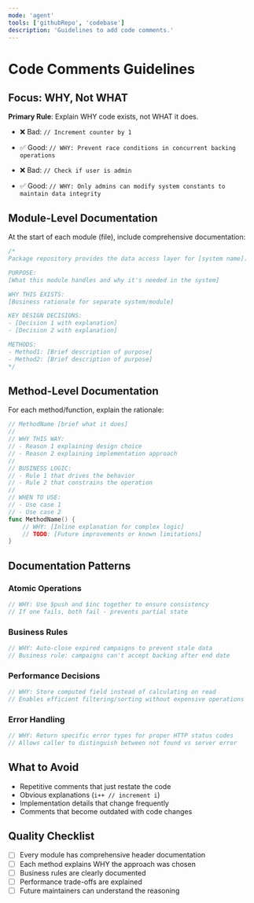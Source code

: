 ```yaml
---
mode: 'agent'
tools: ['githubRepo', 'codebase']
description: 'Guidelines to add code comments.'
---
```


# Code Comments Guidelines

## Focus: WHY, Not WHAT

**Primary Rule**: Explain WHY code exists, not WHAT it does.

- ❌ Bad: `// Increment counter by 1`
- ✅ Good: `// WHY: Prevent race conditions in concurrent backing operations`

- ❌ Bad: `// Check if user is admin`
- ✅ Good: `// WHY: Only admins can modify system constants to maintain data integrity`

## Module-Level Documentation

At the start of each module (file), include comprehensive documentation:

```go
/*
Package repository provides the data access layer for [system name].

PURPOSE:
[What this module handles and why it's needed in the system]

WHY THIS EXISTS:
[Business rationale for separate system/module]

KEY DESIGN DECISIONS:
- [Decision 1 with explanation]
- [Decision 2 with explanation]

METHODS:
- Method1: [Brief description of purpose]
- Method2: [Brief description of purpose]
*/
```

## Method-Level Documentation

For each method/function, explain the rationale:

```go
// MethodName [brief what it does]
//
// WHY THIS WAY:
// - Reason 1 explaining design choice
// - Reason 2 explaining implementation approach
//
// BUSINESS LOGIC:
// - Rule 1 that drives the behavior
// - Rule 2 that constrains the operation
//
// WHEN TO USE:
// - Use case 1
// - Use case 2
func MethodName() {
    // WHY: [Inline explanation for complex logic]
    // TODO: [Future improvements or known limitations]
}
```

## Documentation Patterns

### Atomic Operations

```go
// WHY: Use $push and $inc together to ensure consistency
// If one fails, both fail - prevents partial state
```

### Business Rules

```go
// WHY: Auto-close expired campaigns to prevent stale data
// Business rule: campaigns can't accept backing after end date
```

### Performance Decisions

```go
// WHY: Store computed field instead of calculating on read
// Enables efficient filtering/sorting without expensive operations
```

### Error Handling

```go
// WHY: Return specific error types for proper HTTP status codes
// Allows caller to distinguish between not found vs server error
```

## What to Avoid

- Repetitive comments that just restate the code
- Obvious explanations (`i++ // increment i`)
- Implementation details that change frequently
- Comments that become outdated with code changes

## Quality Checklist

- [ ] Every module has comprehensive header documentation
- [ ] Each method explains WHY the approach was chosen
- [ ] Business rules are clearly documented
- [ ] Performance trade-offs are explained
- [ ] Future maintainers can understand the reasoning
